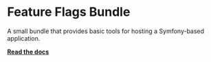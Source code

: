 Feature Flags Bundle
====================

A small bundle that provides basic tools for hosting a Symfony-based application.

**[Read the docs](https://21torr.readthedocs.io/en/latest/feature-flags)**
